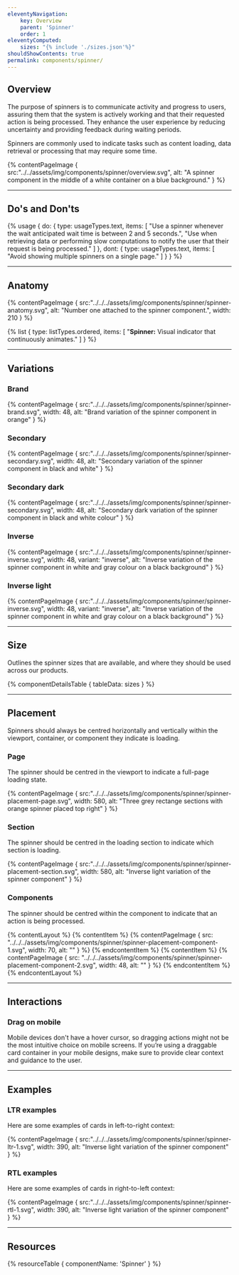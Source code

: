 ```yaml
---
eleventyNavigation:
    key: Overview
    parent: 'Spinner'
    order: 1
eleventyComputed:
    sizes: "{% include './sizes.json'%}"
shouldShowContents: true
permalink: components/spinner/
---
```


## Overview
The purpose of spinners is to communicate activity and progress to users, assuring them that the system is actively working and that their requested action is being processed. They enhance the user experience by reducing uncertainty and providing feedback during waiting periods.

Spinners are commonly used to indicate tasks such as content loading, data retrieval or processing that may require some time.

{% contentPageImage {
    src:"../../assets/img/components/spinner/overview.svg",
    alt: "A spinner component in the middle of a white container on a blue background."
} %}

---

## Do's and Don'ts

{% usage {
    do: {
        type: usageTypes.text,
        items: [
            "Use a spinner whenever the wait anticipated wait time is between 2 and 5 seconds.",
            "Use when retrieving data or performing slow computations to notify the user that their request is being processed."
        ]
    },
    dont: {
        type: usageTypes.text,
        items: [
            "Avoid showing multiple spinners on a single page."
        ]
    }
} %}

---

## Anatomy

{% contentPageImage {
    src:"../../../assets/img/components/spinner/spinner-anatomy.svg",
    alt: "Number one attached to the spinner component.",
    width: 210
} %}

{% list {
    type: listTypes.ordered,
    items: [
        "**Spinner:** Visual indicator that continuously animates."
    ]
} %}

---

## Variations

### Brand

{% contentPageImage {
    src:"../../../assets/img/components/spinner/spinner-brand.svg",
    width: 48,
    alt: "Brand variation of the spinner component in orange"
} %}

### Secondary

{% contentPageImage {
    src:"../../../assets/img/components/spinner/spinner-secondary.svg",
    width: 48,
    alt: "Secondary variation of the spinner component in black and white"
} %}

### Secondary dark

{% contentPageImage {
    src:"../../../assets/img/components/spinner/spinner-secondary.svg",
    width: 48,
    alt: "Secondary dark variation of the spinner component in black and white colour"
} %}

### Inverse

{% contentPageImage {
    src:"../../../assets/img/components/spinner/spinner-inverse.svg",
    width: 48,
    variant: "inverse",
    alt: "Inverse variation of the spinner component in white and gray colour on a black background"
} %}

### Inverse light

{% contentPageImage {
    src:"../../../assets/img/components/spinner/spinner-inverse.svg",
    width: 48,
    variant: "inverse",
    alt: "Inverse variation of the spinner component in white and gray colour on a black background"
} %}

---

## Size

Outlines the spinner sizes that are available, and where they should be used across our products.

{% componentDetailsTable {
tableData: sizes
} %}

---

## Placement

Spinners should always be centred horizontally and vertically within the viewport, container, or component they indicate is loading.

### Page

The spinner should be centred in the viewport to indicate a full-page loading state.

{% contentPageImage {
    src:"../../../assets/img/components/spinner/spinner-placement-page.svg",
    width: 580,
    alt: "Three grey rectange sections with orange spinner placed top right"
} %}

### Section

The spinner should be centred in the loading section to indicate which section is loading.

{% contentPageImage {
    src:"../../../assets/img/components/spinner/spinner-placement-section.svg",
    width: 580,
    alt: "Inverse light variation of the spinner component"
} %}

### Components

The spinner should be centred within the component to indicate that an action is being processed.

{% contentLayout %}
  {% contentItem %}
    {% contentPageImage {
      src: "../../../assets/img/components/spinner/spinner-placement-component-1.svg",
      width: 70,
      alt: ""
    } %}
  {% endcontentItem %}
  {% contentItem %}
    {% contentPageImage {
      src: "../../../assets/img/components/spinner/spinner-placement-component-2.svg",
      width: 48,
      alt: ""
    } %}
  {% endcontentItem %}
{% endcontentLayout %}

---

## Interactions

### Drag on mobile

Mobile devices don't have a hover cursor, so dragging actions might not be the most intuitive choice on mobile screens. If you’re using a draggable card container in your mobile designs, make sure to provide clear context and guidance to the user.

---

## Examples

### LTR examples

Here are some examples of cards in left-to-right context:

{% contentPageImage {
    src:"../../../assets/img/components/spinner/spinner-ltr-1.svg",
    width: 390,
    alt: "Inverse light variation of the spinner component"
} %}

### RTL examples

Here are some examples of cards in right-to-left context:

{% contentPageImage {
    src:"../../../assets/img/components/spinner/spinner-rtl-1.svg",
    width: 390,
    alt: "Inverse light variation of the spinner component"
} %}

---

## Resources

{% resourceTable {
  componentName: 'Spinner'
} %}
